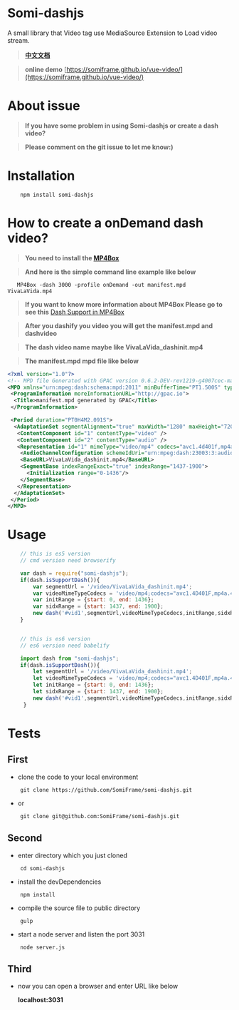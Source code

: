 Somi-dashjs
================
A small library that Video tag use MediaSource Extension to Load video stream.

>__[中文文档](https://github.com/SomiFrame/somi-dashjs/blob/master/README-zhCN.md)__

>__online demo__ [https://somiframe.github.io/vue-video/](https://somiframe.github.io/vue-video/)

About issue
================
> __If you have some problem in using Somi-dashjs or create a dash video?__

> __Please comment on the git issue to let me know:)__

Installation
================
```shell
    npm install somi-dashjs
```

How to create a onDemand dash video?
===============
> __You need to install the [MP4Box](https://gpac.wp.imt.fr/2015/07/29/gpac-build-mp4box-only-all-platforms/)__

> __And here is the simple command line example like below__
```shell
   MP4Box -dash 3000 -profile onDemand -out manifest.mpd VivaLaVida.mp4
```
> __If you want to know more information about MP4Box Please go to see this__ [Dash Support in MP4Box](https://gpac.wp.imt.fr/mp4box/dash/)

> __After you dashify you video you will get the manifest.mpd and dashvideo__

> __The dash video name maybe like VivaLaVida_dashinit.mp4__

> __The manifest.mpd mpd file like below__
```xml
<?xml version="1.0"?>
<!-- MPD file Generated with GPAC version 0.6.2-DEV-rev1219-g4007cec-master  at 2017-05-18T04:06:16.663Z-->
<MPD xmlns="urn:mpeg:dash:schema:mpd:2011" minBufferTime="PT1.500S" type="static" mediaPresentationDuration="PT0H4M2.091S" maxSegmentDuration="PT0H0M10.000S" profiles="urn:mpeg:dash:profile:isoff-on-demand:2011">
 <ProgramInformation moreInformationURL="http://gpac.io">
  <Title>manifest.mpd generated by GPAC</Title>
 </ProgramInformation>

 <Period duration="PT0H4M2.091S">
  <AdaptationSet segmentAlignment="true" maxWidth="1280" maxHeight="720" maxFrameRate="25" par="16:9" lang="und" subsegmentAlignment="true" subsegmentStartsWithSAP="1">
   <ContentComponent id="1" contentType="video" />
   <ContentComponent id="2" contentType="audio" />
   <Representation id="1" mimeType="video/mp4" codecs="avc1.4d401f,mp4a.40.2" width="1280" height="720" frameRate="25" sar="1:1" audioSamplingRate="44100" startWithSAP="1" bandwidth="1280527">
    <AudioChannelConfiguration schemeIdUri="urn:mpeg:dash:23003:3:audio_channel_configuration:2011" value="2"/>
    <BaseURL>VivaLaVida_dashinit.mp4</BaseURL>
    <SegmentBase indexRangeExact="true" indexRange="1437-1900">
      <Initialization range="0-1436"/>
    </SegmentBase>
   </Representation>
  </AdaptationSet>
 </Period>
</MPD>
```

Usage
================
```javascript
    // this is es5 version
    // cmd version need browserify

    var dash = require("somi-dashjs");
    if(dash.isSupportDash()){
        var segmentUrl = '/video/VivaLaVida_dashinit.mp4';
        var videoMimeTypeCodecs = 'video/mp4;codecs="avc1.4D401F,mp4a.40.2"';
        var initRange = {start: 0, end: 1436};
        var sidxRange = {start: 1437, end: 1900};
        new dash('#vid1',segmentUrl,videoMimeTypeCodecs,initRange,sidxRange);
    }


    // this is es6 version
    // es6 version need babelify

    import dash from "somi-dashjs";
    if(dash.isSupportDash()){
        let segmentUrl = '/video/VivaLaVida_dashinit.mp4';
        let videoMimeTypeCodecs = 'video/mp4;codecs="avc1.4D401F,mp4a.40.2"';
        let initRange = {start: 0, end: 1436};
        let sidxRange = {start: 1437, end: 1900};
        new dash('#vid1',segmentUrl,videoMimeTypeCodecs,initRange,sidxRange);
     }

```

Tests
================
First
----------------
* clone the code to your local environment

```
    git clone https://github.com/SomiFrame/somi-dashjs.git
```
* or
```
    git clone git@github.com:SomiFrame/somi-dashjs.git
```

Second
---------------
* enter directory which you just cloned
```
    cd somi-dashjs
```
* install the devDependencies
```
    npm install
```
* compile the source file to public directory
```
    gulp
```
* start a node server and listen the port 3031
```
    node server.js
```
Third
---------------
* now you can open a browser and enter URL like below

  __localhost:3031__

